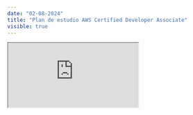 ```yaml
---
date: "02-08-2024"
title: "Plan de estudio AWS Certified Developer Associate"
visible: true
---
```

<iframe src="https://www.youtube.com/embed/ESkv9PKlabQ" allowfullscreen></iframe>

